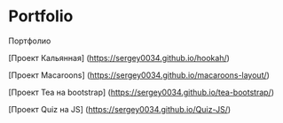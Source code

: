 # Portfolio
Портфолио

[Проект Кальянная] (https://sergey0034.github.io/hookah/)

[Проект Macaroons] (https://sergey0034.github.io/macaroons-layout/)

[Проект Tea на bootstrap] (https://sergey0034.github.io/tea-bootstrap/)

[Проект Quiz на JS] (https://sergey0034.github.io/Quiz-JS/)

